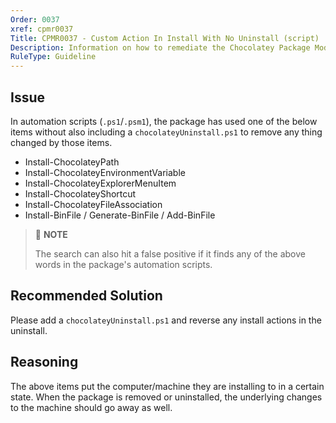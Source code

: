 ```yaml
---
Order: 0037
xref: cpmr0037
Title: CPMR0037 - Custom Action In Install With No Uninstall (script)
Description: Information on how to remediate the Chocolatey Package Moderation Rule 0037
RuleType: Guideline
---
```


<?! Include "../../../../../shared/package-validator-rule-guideline.txt" /?>

## Issue

In automation scripts (`.ps1`/`.psm1`), the package has used one of the below items without also including a `chocolateyUninstall.ps1` to remove any thing changed by those items.

 * Install-ChocolateyPath
 * Install-ChocolateyEnvironmentVariable
 * Install-ChocolateyExplorerMenuItem
 * Install-ChocolateyShortcut
 * Install-ChocolateyFileAssociation
 * Install-BinFile / Generate-BinFile / Add-BinFile

> :memo: **NOTE**
>
> The search can also hit a false positive if it finds any of the above words in the package's automation scripts.

## Recommended Solution

Please add a `chocolateyUninstall.ps1` and reverse any install actions in the uninstall.

## Reasoning

The above items put the computer/machine they are installing to in a certain state. When the package is removed or uninstalled, the underlying changes to the machine should go away as well.
